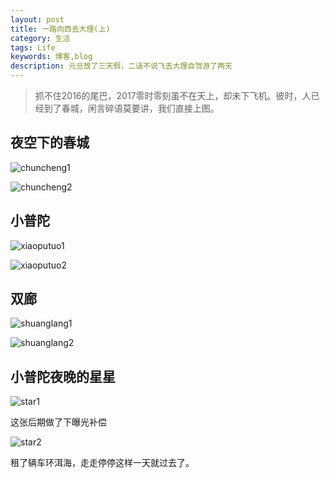 ```yaml
---
layout: post
title: 一路向西去大理(上)
category: 生活
tags: Life
keywords: 博客,blog
description: 元旦放了三天假，二话不说飞去大理自驾游了两天
---
```


> 抓不住2016的尾巴，2017零时零刻虽不在天上，却未下飞机。彼时，人已经到了春城，闲言碎语莫要讲，我们直接上图。

## 夜空下的春城

![chuncheng1](/assets/img/DaLi1/1.jpg)

![chuncheng2](/assets/img/DaLi1/2.jpg)

## 小普陀

![xiaoputuo1](/assets/img/DaLi1/3.jpg)

![xiaoputuo2](/assets/img/DaLi1/4.jpg)

## 双廊

![shuanglang1](/assets/img/DaLi1/5.jpg)

![shuanglang2](/assets/img/DaLi1/6.jpg)

## 小普陀夜晚的星星

![star1](/assets/img/DaLi1/7.jpg)

这张后期做了下曝光补偿

![star2](/assets/img/DaLi1/8.jpg)

租了辆车环洱海，走走停停这样一天就过去了。